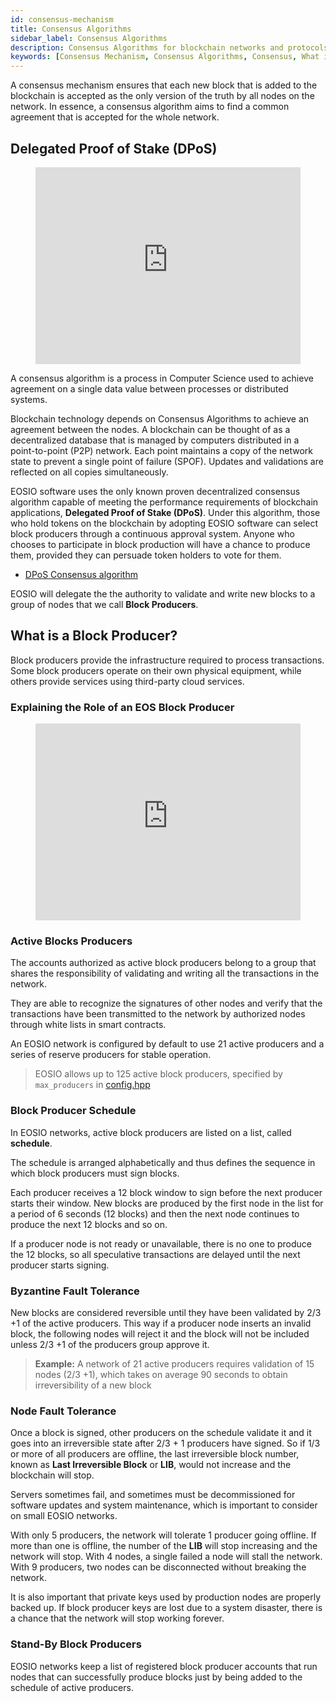 ```yaml
---
id: consensus-mechanism
title: Consensus Algorithms
sidebar_label: Consensus Algorithms
description: Consensus Algorithms for blockchain networks and protocols.
keywords: [Consensus Mechanism, Consensus Algorithms, Consensus, What is a consensus algorithm, What is a blockchain consensus algorithm, What is a consensus algorithm, POS, dPOS, POW]
---
```


A consensus mechanism ensures that each new block that is added to the blockchain is accepted as the only version of the truth by all nodes on the network. In essence, a consensus algorithm aims to find a common agreement that is accepted for the whole network.

## Delegated Proof of Stake (DPoS)

<figure class="video_container">
  <iframe width="100%"  height="315" src="https://www.youtube.com/embed/OVKAOwzAwHI" frameborder="0" allowfullscreen="true"> </iframe>
</figure>

A consensus algorithm is a process in Computer Science used to achieve agreement on a single data value between processes or distributed systems.

Blockchain technology depends on Consensus Algorithms to achieve an agreement between the nodes. A blockchain can be thought of as a decentralized database that is managed by computers distributed in a point-to-point (P2P) network. Each point maintains a copy of the network state to prevent a single point of failure (SPOF). Updates and validations are reflected on all copies simultaneously.

EOSIO software uses the only known proven decentralized consensus algorithm capable of meeting the performance requirements of blockchain applications, **Delegated Proof of Stake (DPoS)**. Under this algorithm, those who hold tokens on the blockchain by adopting EOSIO software can select block producers through a continuous approval system. Anyone who chooses to participate in block production will have a chance to produce them, provided they can persuade token holders to vote for them.

 - [DPoS Consensus algorithm](https://steemit.com/dpos/@dantheman/dpos-consensus-algorithm-this-missing-white-paper)

EOSIO will delegate the the authority to validate and write new blocks to a group of nodes that we call **Block Producers**.

## What is a Block Producer?

Block producers provide the infrastructure required to process transactions. Some block producers operate on their own physical equipment, while others provide services using third-party cloud services.

### Explaining the Role of an EOS Block Producer

<figure class="video_container">
  <iframe width="100%"  height="315" src="https://www.youtube.com/embed/YLt5uexD9gg" frameborder="0" allowfullscreen="true"> </iframe>
</figure>


### Active Blocks Producers

The accounts authorized as active block producers belong to a group that shares the responsibility of validating and writing all the transactions in the network.

They are able to recognize the signatures of other nodes and verify that the transactions have been transmitted to the network by authorized nodes through white lists in smart contracts.

An EOSIO network is configured by default to use 21 active producers and a series of reserve producers for stable operation.

> EOSIO allows up to 125 active block producers, specified by `max_producers` in [config.hpp](https://github.com/EOSIO/eos/blob/master/libraries/chain/include/eosio/chain/config.hpp#L106)

### Block Producer Schedule

In EOSIO networks, active block producers are listed on a list, called **schedule**.

The schedule is arranged alphabetically and thus defines the sequence in which block producers must sign blocks.

Each producer receives a 12 block window to sign before the next producer starts their window. New blocks are produced by the first node in the list for a period of 6 seconds (12 blocks) and then the next node continues to produce the next 12 blocks and so on.

If a producer node is not ready or unavailable, there is no one to produce the 12 blocks, so all speculative transactions are delayed until the next producer starts signing.

### Byzantine Fault Tolerance

New blocks are considered reversible until they have been validated by 2/3 +1 of the active producers. This way if a producer node inserts an invalid block, the following nodes will reject it and the block will not be included unless 2/3 +1 of the producers group approve it.

> **Example:** A network of 21 active producers requires validation of 15 nodes (2/3 +1), which takes on average 90 seconds to obtain irreversibility of a new block

### Node Fault Tolerance

Once a block is signed, other producers on the schedule validate it and it goes into an irreversible state after 2/3 + 1 producers have signed. So if 1/3 or more of all producers are offline, the last irreversible block number, known as **Last Irreversible Block** or **LIB**, would not increase and the blockchain will stop.

Servers sometimes fail, and sometimes must be decommissioned for software updates and system maintenance, which is important to consider on small EOSIO networks.

With only 5 producers, the network will tolerate 1 producer going offline. If more than one is offline, the number of the **LIB** will stop increasing and the network will stop. With 4 nodes, a single failed a node will stall the network. With 9 producers, two nodes can be disconnected without breaking the network.

It is also important that private keys used by production nodes are properly backed up. If block producer keys are lost due to a system disaster, there is a chance that the network will stop working forever.

### Stand-By Block Producers

EOSIO networks keep a list of registered block producer accounts that run nodes that can successfully produce blocks just by being added to the schedule of active producers.


